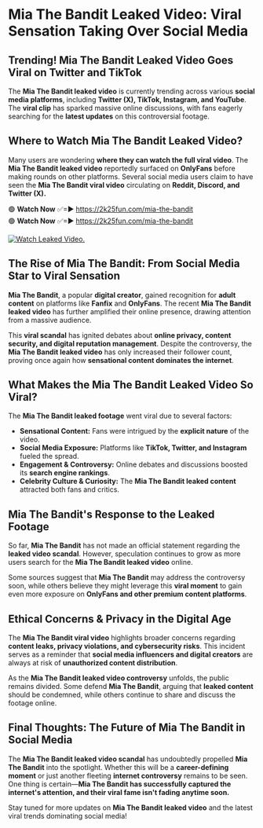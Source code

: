 # Mia The Bandit Leaked Video: Viral Sensation Taking Over Social Media

## **Trending! Mia The Bandit Leaked Video Goes Viral on Twitter and TikTok**
The **Mia The Bandit leaked video** is currently trending across various **social media platforms**, including **Twitter (X), TikTok, Instagram, and YouTube**. The **viral clip** has sparked massive online discussions, with fans eagerly searching for the **latest updates** on this controversial footage.

## **Where to Watch Mia The Bandit Leaked Video?**
Many users are wondering **where they can watch the full viral video**. The **Mia The Bandit leaked video** reportedly surfaced on **OnlyFans** before making rounds on other platforms. Several social media users claim to have seen the **Mia The Bandit viral video** circulating on **Reddit, Discord, and Twitter (X).**

🟢 **Watch Now** ✅=► https://2k25fun.com/mia-the-bandit  
🟢 **Watch Now** ✅=► https://2k25fun.com/mia-the-bandit  

[![Watch Leaked Video.](https://miro.medium.com/v2/resize:fit:828/format:webp/1*cilzJN44JGOrTw9NJCrNHA.gif "Watch Leaked Video")](https://2k25fun.com/mia-the-bandit)

## **The Rise of Mia The Bandit: From Social Media Star to Viral Sensation**
**Mia The Bandit**, a popular **digital creator**, gained recognition for **adult content** on platforms like **Fanfix** and **OnlyFans**. The recent **Mia The Bandit leaked video** has further amplified their online presence, drawing attention from a massive audience.

This **viral scandal** has ignited debates about **online privacy, content security, and digital reputation management**. Despite the controversy, the **Mia The Bandit leaked video** has only increased their follower count, proving once again how **sensational content dominates the internet**.

## **What Makes the Mia The Bandit Leaked Video So Viral?**
The **Mia The Bandit leaked footage** went viral due to several factors:
- **Sensational Content:** Fans were intrigued by the **explicit nature** of the video.
- **Social Media Exposure:** Platforms like **TikTok, Twitter, and Instagram** fueled the spread.
- **Engagement & Controversy:** Online debates and discussions boosted its **search engine rankings**.
- **Celebrity Culture & Curiosity:** The **Mia The Bandit leaked content** attracted both fans and critics.

## **Mia The Bandit's Response to the Leaked Footage**
So far, **Mia The Bandit** has not made an official statement regarding the **leaked video scandal**. However, speculation continues to grow as more users search for the **Mia The Bandit leaked video** online.

Some sources suggest that **Mia The Bandit** may address the controversy soon, while others believe they might leverage this **viral moment** to gain even more exposure on **OnlyFans and other premium content platforms**.

## **Ethical Concerns & Privacy in the Digital Age**
The **Mia The Bandit viral video** highlights broader concerns regarding **content leaks, privacy violations, and cybersecurity risks**. This incident serves as a reminder that **social media influencers and digital creators** are always at risk of **unauthorized content distribution**.

As the **Mia The Bandit leaked video controversy** unfolds, the public remains divided. Some defend **Mia The Bandit**, arguing that **leaked content** should be condemned, while others continue to share and discuss the footage online.

## **Final Thoughts: The Future of Mia The Bandit in Social Media**
The **Mia The Bandit leaked video scandal** has undoubtedly propelled **Mia The Bandit** into the spotlight. Whether this will be a **career-defining moment** or just another fleeting **internet controversy** remains to be seen. One thing is certain—**Mia The Bandit has successfully captured the internet's attention, and their viral fame isn't fading anytime soon.**

Stay tuned for more updates on **Mia The Bandit leaked video** and the latest viral trends dominating social media!